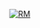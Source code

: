 [![RM](https://github-readme-stats.vercel.app/api?username=TERIHAX&show_icons=true&theme=dracula)](https://github.com/TERIHAX?tab=repositories)
